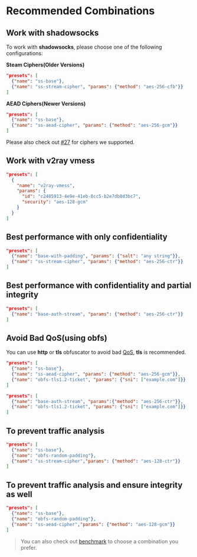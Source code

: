 # Recommended Combinations

## Work with shadowsocks

To work with **shadowsocks**, please choose one of the following configurations:

**Steam Ciphers(Older Versions)**

```json
"presets": [
  {"name": "ss-base"},
  {"name": "ss-stream-cipher", "params": {"method": "aes-256-cfb"}}
]
```

**AEAD Ciphers(Newer Versions)**

```json
"presets": [
  {"name": "ss-base"},
  {"name": "ss-aead-cipher", "params": {"method": "aes-256-gcm"}}
]
```

Please also check out [#27](https://github.com/blinksocks/blinksocks/issues/27) for ciphers we supported.

## Work with v2ray vmess

```json
"presets": [
  {
    "name": "v2ray-vmess",
    "params": {
      "id": "c2485913-4e9e-41eb-8cc5-b2e7db8d3bc7",
      "security": "aes-128-gcm"
    }
  }
]
```

## Best performance with only confidentiality

```json
"presets": [
  {"name": "base-with-padding", "params": {"salt": "any string"}},
  {"name": "ss-stream-cipher", "params": {"method": "aes-256-ctr"}}
]
```

## Best performance with confidentiality and partial integrity

```json
"presets": [
  {"name": "base-auth-stream", "params": {"method": "aes-256-ctr"}}
]
```

## Avoid Bad QoS(using obfs)

You can use **http** or **tls** obfuscator to avoid bad [QoS], **tls** is recommended.

```json
"presets": [
  {"name": "ss-base"},
  {"name": "ss-aead-cipher", "params": {"method": "aes-256-gcm"}},
  {"name": "obfs-tls1.2-ticket", "params": {"sni": ["example.com"]}}
]
```

```json
"presets": [
  {"name": "base-auth-stream", "params":{"method": "aes-256-ctr"}},
  {"name": "obfs-tls1.2-ticket", "params": {"sni": ["example.com"]}}
]
```

## To prevent traffic analysis

```json
"presets": [
  {"name": "ss-base"},
  {"name": "obfs-random-padding"},
  {"name": "ss-stream-cipher","params": {"method": "aes-128-ctr"}}
]
```

## To prevent traffic analysis and ensure integrity as well

```json
"presets": [
  {"name": "ss-base"},
  {"name": "obfs-random-padding"},
  {"name": "ss-aead-cipher","params": {"method": "aes-128-gcm"}}
]
```

> You can also check out [benchmark] to choose a combination you prefer.

[QoS]: https://en.wikipedia.org/wiki/Quality_of_service
[benchmark]: ../benchmark/README.md
